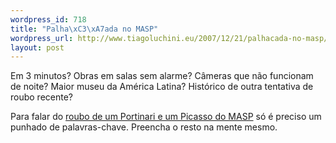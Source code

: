 ```yaml
--- 
wordpress_id: 718
title: "Palha\xC3\xA7ada no MASP"
wordpress_url: http://www.tiagoluchini.eu/2007/12/21/palhacada-no-masp/
layout: post
---
```

Em 3 minutos? Obras em salas sem alarme? Câmeras que não funcionam de noite? Maior museu da América Latina? Histórico de outra tentativa de roubo recente?

Para falar do <a href="http://josiasdesouza.folha.blog.uol.com.br/arch2007-12-16_2007-12-22.html#2007_12-21_03_40_38-10045644-0" target="_blank">roubo de um Portinari e um Picasso do MASP</a> só é preciso um punhado de palavras-chave. Preencha o resto na mente mesmo.
